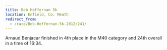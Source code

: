 ```yaml
---
title: Bob Heffernan 5k
location: Enfield, Co. Meath
redirect_from:
  - /race/Bob-Heffernan-5k-2012/241/
---
```


Arnaud Benjacar finished in 4th place in the M40 category and 24th overall in a time of 16:34.
